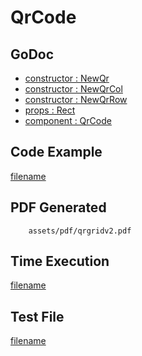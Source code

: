 # QrCode

## GoDoc
* [constructor : NewQr](https://pkg.go.dev/github.com/mechiko/maroto/v2/pkg/components/code#NewQr)
* [constructor : NewQrCol](https://pkg.go.dev/github.com/mechiko/maroto/v2/pkg/components/code#NewQrCol)
* [constructor : NewQrRow](https://pkg.go.dev/github.com/mechiko/maroto/v2/pkg/components/code#NewQrRow)
* [props : Rect](https://pkg.go.dev/github.com/mechiko/maroto/v2/pkg/props#Rect)
* [component : QrCode](https://pkg.go.dev/github.com/mechiko/maroto/v2/pkg/components/code#QrCode)

## Code Example
[filename](../../assets/examples/qrgrid/v2/main.go ':include :type=code')

## PDF Generated
```pdf
	assets/pdf/qrgridv2.pdf
```

## Time Execution
[filename](../../assets/text/qrgridv2.txt  ':include :type=code')

## Test File
[filename](https://raw.githubusercontent.com/johnfercher/maroto/master/test/maroto/examples/qrgrid.json  ':include :type=code')